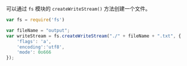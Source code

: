 可以通过 `fs` 模块的 `createWriteStream()` 方法创建一个文件。

```js
var fs = require('fs')

var fileName = "output";
var writeStream = fs.createWriteStream("./" + fileName + ".txt", {
    'flags': 'a',
    'encoding':'utf8',
    'mode': 0o666
});
```

